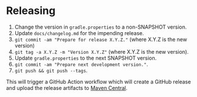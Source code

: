 Releasing
=========

 1. Change the version in `gradle.properties` to a non-SNAPSHOT version.
 2. Update `docs/changelog.md` for the impending release.
 3. `git commit -am "Prepare for release X.Y.Z."` (where X.Y.Z is the new version)
 4. `git tag -a X.Y.Z -m "Version X.Y.Z"` (where X.Y.Z is the new version).
 5. Update `gradle.properties` to the next SNAPSHOT version.
 6. `git commit -am "Prepare next development version."`.
 7. `git push && git push --tags`.

This will trigger a GitHub Action workflow which will create a GitHub release and upload the
release artifacts to [Maven Central][maven-central].

 [maven-central]: https://repo.maven.apache.org/maven2/com/squareup/kotlinpoet/
